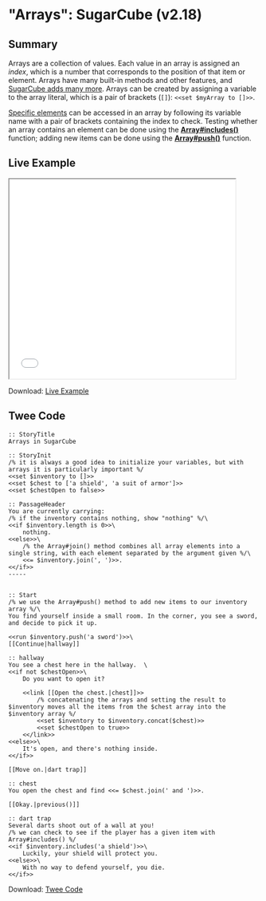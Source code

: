 # "Arrays": SugarCube (v2.18)

## Summary

Arrays are a collection of values. Each value in an array is assigned an *index*, which is a number that corresponds to the position of that item or element. Arrays have many built-in methods and other features, and [SugarCube adds many more](http://www.motoslave.net/sugarcube/2/docs/object-methods.html#array). Arrays can be created by assigning a variable to the array literal, which is a pair of brackets (`[]`): `<<set $myArray to []>>`.

[Specific elements](https://developer.mozilla.org/en-US/docs/Web/JavaScript/Reference/Global_Objects/Array#Accessing_array_elements) can be accessed in an array by following its variable name with a pair of brackets containing the index to check. Testing whether an array contains an element can be done using the **[Array#includes()](https://developer.mozilla.org/en-US/docs/Web/JavaScript/Reference/Global_Objects/Array/includes)**  function; adding new items can be done using the **[Array#push()](https://developer.mozilla.org/en-US/docs/Web/JavaScript/Reference/Global_Objects/Array/push)** function.

## Live Example

<section>
<iframe src="sugarcube_arrays_example.html" height=400 width=90%></iframe>

Download: <a href="sugarcube_arrays_example.html" target="_blank">Live Example</a>
</section>

## Twee Code

```
:: StoryTitle
Arrays in SugarCube

:: StoryInit
/% it is always a good idea to initialize your variables, but with arrays it is particularly important %/
<<set $inventory to []>>
<<set $chest to ['a shield', 'a suit of armor']>>
<<set $chestOpen to false>>

:: PassageHeader
You are currently carrying: 
/% if the inventory contains nothing, show "nothing" %/\
<<if $inventory.length is 0>>\
    nothing.
<<else>>\
    /% the Array#join() method combines all array elements into a single string, with each element separated by the argument given %/\
    <<= $inventory.join(', ')>>.
<</if>>
-----


:: Start
/% we use the Array#push() method to add new items to our inventory array %/\
You find yourself inside a small room. In the corner, you see a sword, and decide to pick it up.

<<run $inventory.push('a sword')>>\
[[Continue|hallway]]

:: hallway
You see a chest here in the hallway.  \
<<if not $chestOpen>>\
    Do you want to open it?

    <<link [[Open the chest.|chest]]>>
        /% concatenating the arrays and setting the result to $inventory moves all the items from the $chest array into the $inventory array %/
        <<set $inventory to $inventory.concat($chest)>>
        <<set $chestOpen to true>>
    <</link>>
<<else>>\
    It's open, and there's nothing inside.
<</if>>

[[Move on.|dart trap]]

:: chest
You open the chest and find <<= $chest.join(' and ')>>.

[[Okay.|previous()]]

:: dart trap
Several darts shoot out of a wall at you!
/% we can check to see if the player has a given item with Array#includes() %/
<<if $inventory.includes('a shield')>>\
    Luckily, your shield will protect you.
<<else>>\
    With no way to defend yourself, you die.
<</if>> 
```

Download: <a href="sugarcube_arrays_twee.txt" target="_blank">Twee Code</a>
